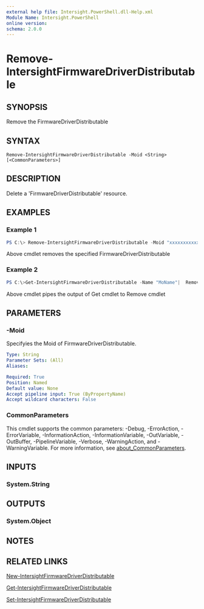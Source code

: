 ```yaml
---
external help file: Intersight.PowerShell.dll-Help.xml
Module Name: Intersight.PowerShell
online version:
schema: 2.0.0
---
```


# Remove-IntersightFirmwareDriverDistributable

## SYNOPSIS
Remove the FirmwareDriverDistributable

## SYNTAX

```
Remove-IntersightFirmwareDriverDistributable -Moid <String> [<CommonParameters>]
```

## DESCRIPTION
Delete a &apos;FirmwareDriverDistributable&apos; resource.

## EXAMPLES

### Example 1
```powershell
PS C:\> Remove-IntersightFirmwareDriverDistributable -Moid "xxxxxxxxxxxxxxxxxxxxxxxxxxx"
```
Above cmdlet removes the specified FirmwareDriverDistributable 

### Example 2
```powershell
PS C:\>Get-IntersightFirmwareDriverDistributable -Name "MoName"|  Remove-IntersightFirmwareDriverDistributable
```
Above cmdlet pipes the output of Get cmdlet to Remove cmdlet

## PARAMETERS

### -Moid
Specifyies the Moid of FirmwareDriverDistributable.

```yaml
Type: String
Parameter Sets: (All)
Aliases:

Required: True
Position: Named
Default value: None
Accept pipeline input: True (ByPropertyName)
Accept wildcard characters: False
```

### CommonParameters
This cmdlet supports the common parameters: -Debug, -ErrorAction, -ErrorVariable, -InformationAction, -InformationVariable, -OutVariable, -OutBuffer, -PipelineVariable, -Verbose, -WarningAction, and -WarningVariable. For more information, see [about_CommonParameters](http://go.microsoft.com/fwlink/?LinkID=113216).

## INPUTS

### System.String

## OUTPUTS

### System.Object
## NOTES

## RELATED LINKS

[New-IntersightFirmwareDriverDistributable](./New-IntersightFirmwareDriverDistributable.md)

[Get-IntersightFirmwareDriverDistributable](./Get-IntersightFirmwareDriverDistributable.md)

[Set-IntersightFirmwareDriverDistributable](./Set-IntersightFirmwareDriverDistributable.md)

